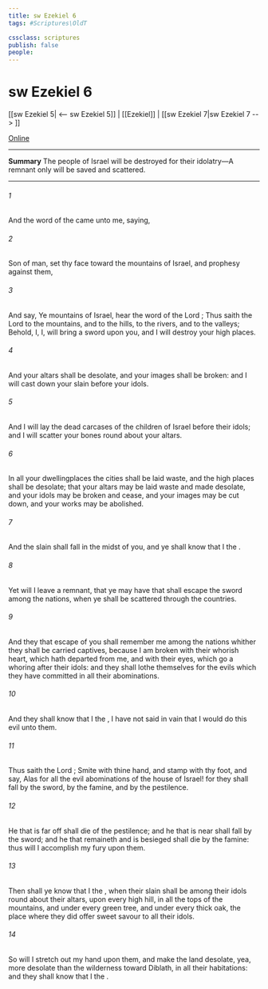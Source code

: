 ```yaml
---
title: sw Ezekiel 6
tags: #Scriptures\OldT

cssclass: scriptures
publish: false
people:
---
```


# sw Ezekiel 6
[[sw Ezekiel 5| <-- sw Ezekiel 5]] | [[Ezekiel]] | [[sw Ezekiel 7|sw Ezekiel 7 --> ]]

[Online](https://churchofjesuschrist.org/study/scriptures/ot/ezek/6?lang=eng)

---
__Summary__
The people of Israel will be destroyed for their idolatry—A remnant only will be saved and scattered.

---
###### 1 
And the word of the  came unto me, saying,

###### 2 
Son of man, set thy face toward the mountains of Israel, and prophesy against them,

###### 3 
And say, Ye mountains of Israel, hear the word of the Lord ; Thus saith the Lord  to the mountains, and to the hills, to the rivers, and to the valleys; Behold, I,  I, will bring a sword upon you, and I will destroy your high places.

###### 4 
And your altars shall be desolate, and your images shall be broken: and I will cast down your slain  before your idols.

###### 5 
And I will lay the dead carcases of the children of Israel before their idols; and I will scatter your bones round about your altars.

###### 6 
In all your dwellingplaces the cities shall be laid waste, and the high places shall be desolate; that your altars may be laid waste and made desolate, and your idols may be broken and cease, and your images may be cut down, and your works may be abolished.

###### 7 
And the slain shall fall in the midst of you, and ye shall know that I  the .

###### 8 
Yet will I leave a remnant, that ye may have  that shall escape the sword among the nations, when ye shall be scattered through the countries.

###### 9 
And they that escape of you shall remember me among the nations whither they shall be carried captives, because I am broken with their whorish heart, which hath departed from me, and with their eyes, which go a whoring after their idols: and they shall lothe themselves for the evils which they have committed in all their abominations.

###### 10 
And they shall know that I  the ,  I have not said in vain that I would do this evil unto them.

###### 11 
Thus saith the Lord ; Smite with thine hand, and stamp with thy foot, and say, Alas for all the evil abominations of the house of Israel! for they shall fall by the sword, by the famine, and by the pestilence.

###### 12 
He that is far off shall die of the pestilence; and he that is near shall fall by the sword; and he that remaineth and is besieged shall die by the famine: thus will I accomplish my fury upon them.

###### 13 
Then shall ye know that I  the , when their slain  shall be among their idols round about their altars, upon every high hill, in all the tops of the mountains, and under every green tree, and under every thick oak, the place where they did offer sweet savour to all their idols.

###### 14 
So will I stretch out my hand upon them, and make the land desolate, yea, more desolate than the wilderness toward Diblath, in all their habitations: and they shall know that I  the .

